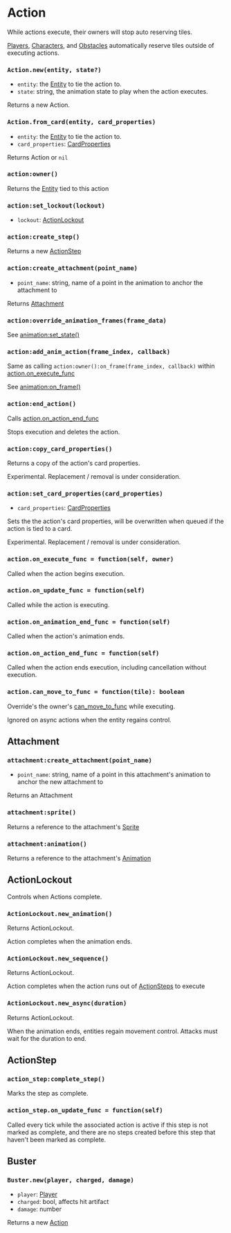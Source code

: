 # Action

While actions execute, their owners will stop auto reserving tiles.

[Players](/client/lua-api/entity-api/player), [Characters](/client/lua-api/entity-api/character), and [Obstacles](/client/lua-api/entity-api/obstacle) automatically reserve tiles outside of executing actions.

### `Action.new(entity, state?)`

- `entity`: the [Entity](/client/lua-api/entity-api/entity) to tie the action to.
- `state`: string, the animation state to play when the action executes.

Returns a new Action.

### `Action.from_card(entity, card_properties)`

- `entity`: the [Entity](/client/lua-api/entity-api/entity) to tie the action to.
- `card_properties`: [CardProperties](/client/lua-api/attack-api/cards#cardproperties)

Returns Action or `nil`

### `action:owner()`

Returns the [Entity](/client/lua-api/entity-api/entity) tied to this action

### `action:set_lockout(lockout)`

- `lockout`: [ActionLockout](#actionlockout)

### `action:create_step()`

Returns a new [ActionStep](#actionstep)

### `action:create_attachment(point_name)`

- `point_name`: string, name of a point in the animation to anchor the attachment to

Returns [Attachment](#attachment)

### `action:override_animation_frames(frame_data)`

See [animation:set_state()](/client/lua-api/resource-api/animation#animationset_statestate-frame_data)

### `action:add_anim_action(frame_index, callback)`

Same as calling `action:owner():on_frame(frame_index, callback)` within [action.on_execute_func](#actionon_execute_func--functionself-owner)

See [animation:on_frame()](/client/lua-api/resource-api/animation#animationon_frameframe_index-function-do_once)

### `action:end_action()`

Calls [action.on_action_end_func](#actionon_action_end_func--functionself)

Stops execution and deletes the action.

### `action:copy_card_properties()`

Returns a copy of the action's card properties.

Experimental. Replacement / removal is under consideration.

### `action:set_card_properties(card_properties)`

- `card_properties`: [CardProperties](/client/lua-api/attack-api/cards#cardproperties)

Sets the the action's card properties, will be overwritten when queued if the action is tied to a card.

Experimental. Replacement / removal is under consideration.

### `action.on_execute_func = function(self, owner)`

Called when the action begins execution.

### `action.on_update_func = function(self)`

Called while the action is executing.

### `action.on_animation_end_func = function(self)`

Called when the action's animation ends.

### `action.on_action_end_func = function(self)`

Called when the action ends execution, including cancellation without execution.

### `action.can_move_to_func = function(tile): boolean`

Override's the owner's [can_move_to_func](/client/lua-api/entity-api/entity/#entitycan_move_to_func--functionself-tile-boolean) while executing.

Ignored on async actions when the entity regains control.

## Attachment

### `attachment:create_attachment(point_name)`

- `point_name`: string, name of a point in this attachment's animation to anchor the new attachment to

Returns an Attachment

### `attachment:sprite()`

Returns a reference to the attachment's [Sprite](/client/lua-api/resource-api/sprite)

### `attachment:animation()`

Returns a reference to the attachment's [Animation](/client/lua-api/resource-api/animation)

## ActionLockout

Controls when Actions complete.

### `ActionLockout.new_animation()`

Returns ActionLockout.

Action completes when the animation ends.

### `ActionLockout.new_sequence()`

Returns ActionLockout.

Action completes when the action runs out of [ActionSteps](#actionstep) to execute

### `ActionLockout.new_async(duration)`

Returns ActionLockout.

When the animation ends, entities regain movement control. Attacks must wait for the duration to end.

## ActionStep

### `action_step:complete_step()`

Marks the step as complete.

### `action_step.on_update_func = function(self)`

Called every tick while the associated action is active if this step is not marked as complete, and there are no steps created before this step that haven't been marked as complete.

## Buster

### `Buster.new(player, charged, damage)`

- `player`: [Player](/client/lua-api/entity-api/player)
- `charged`: bool, affects hit artifact
- `damage`: number

Returns a new [Action](./)
